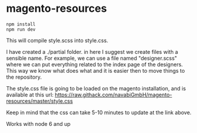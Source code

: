 # magento-resources

```
npm install
npm run dev
```

This will compile style.scss into style.css.

I have created a ./partial folder. in here I suggest we create files with a sensible name. For example, we can use a file named "designer.scss" where we can put everything related to the index page of the designers.
This way we know what does what and it is easier then to move things to the repository.

The style.css file is going to be loaded on the magento installation, and is available at this url: https://raw.githack.com/navabiGmbH/magento-resources/master/style.css

Keep in mind that the css can take 5-10 minutes to update at the link above.

Works with node 6 and up
